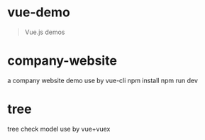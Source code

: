 # vue-demo

> Vue.js demos



# company-website
a company website demo use by vue-cli
npm install
npm run dev


# tree
tree check model use by vue+vuex

